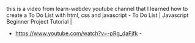 this is a video from learn-webdev youtube channel that I learned how to create a To Do List with html, css and javascript - To Do List | Javascript Beginner Project Tutorial
| 
- https://www.youtube.com/watch?v=-pRg_daFjfk -